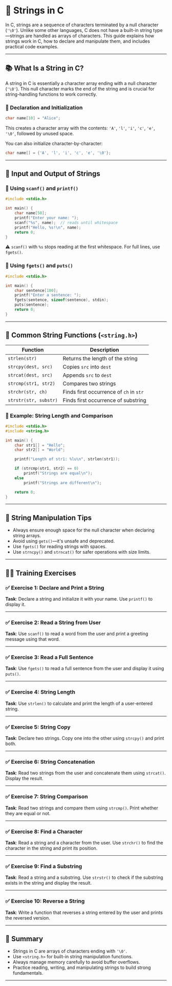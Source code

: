 # 🧵 Strings in C

In C, strings are a sequence of characters terminated by a null character (`'\0'`). Unlike some other languages, C does not have a built-in string type—strings are handled as arrays of characters. This guide explains how strings work in C, how to declare and manipulate them, and includes practical code examples.

---

## 📚 What Is a String in C?

A string in C is essentially a character array ending with a null character (`'\0'`). This null character marks the end of the string and is crucial for string-handling functions to work correctly.

### 🔹 Declaration and Initialization

```c
char name[10] = "Alice";
```

This creates a character array with the contents: `'A'`, `'l'`, `'i'`, `'c'`, `'e'`, `'\0'`, followed by unused space.

You can also initialize character-by-character:

```c
char name[] = {'A', 'l', 'i', 'c', 'e', '\0'};
```

---

## 🧾 Input and Output of Strings

### 🔹 Using `scanf()` and `printf()`

```c
#include <stdio.h>

int main() {
    char name[50];
    printf("Enter your name: ");
    scanf("%s", name);  // reads until whitespace
    printf("Hello, %s!\n", name);
    return 0;
}
```

⚠️ `scanf()` with `%s` stops reading at the first whitespace. For full lines, use `fgets()`.

### 🔹 Using `fgets()` and `puts()`

```c
#include <stdio.h>

int main() {
    char sentence[100];
    printf("Enter a sentence: ");
    fgets(sentence, sizeof(sentence), stdin);
    puts(sentence);
    return 0;
}
```

---

## 🧰 Common String Functions (`<string.h>`)

| Function         | Description                                 |
|------------------|---------------------------------------------|
| `strlen(str)`    | Returns the length of the string            |
| `strcpy(dest, src)` | Copies `src` into `dest`                |
| `strcat(dest, src)` | Appends `src` to `dest`                 |
| `strcmp(str1, str2)` | Compares two strings                   |
| `strchr(str, ch)` | Finds first occurrence of `ch` in `str`   |
| `strstr(str, substr)` | Finds first occurrence of substring   |

### 🔹 Example: String Length and Comparison

```c
#include <stdio.h>
#include <string.h>

int main() {
    char str1[] = "Hello";
    char str2[] = "World";

    printf("Length of str1: %lu\n", strlen(str1));

    if (strcmp(str1, str2) == 0)
        printf("Strings are equal\n");
    else
        printf("Strings are different\n");

    return 0;
}
```

---

## 🧠 String Manipulation Tips

- Always ensure enough space for the null character when declaring string arrays.
- Avoid using `gets()`—it's unsafe and deprecated.
- Use `fgets()` for reading strings with spaces.
- Use `strncpy()` and `strncat()` for safer operations with size limits.

---

## 🧑‍💻 Training Exercises

### ✅ Exercise 1: Declare and Print a String
**Task**: Declare a string and initialize it with your name. Use `printf()` to display it.

---

### ✅ Exercise 2: Read a String from User
**Task**: Use `scanf()` to read a word from the user and print a greeting message using that word.

---

### ✅ Exercise 3: Read a Full Sentence
**Task**: Use `fgets()` to read a full sentence from the user and display it using `puts()`.

---

### ✅ Exercise 4: String Length
**Task**: Use `strlen()` to calculate and print the length of a user-entered string.

---

### ✅ Exercise 5: String Copy
**Task**: Declare two strings. Copy one into the other using `strcpy()` and print both.

---

### ✅ Exercise 6: String Concatenation
**Task**: Read two strings from the user and concatenate them using `strcat()`. Display the result.

---

### ✅ Exercise 7: String Comparison
**Task**: Read two strings and compare them using `strcmp()`. Print whether they are equal or not.

---

### ✅ Exercise 8: Find a Character
**Task**: Read a string and a character from the user. Use `strchr()` to find the character in the string and print its position.

---

### ✅ Exercise 9: Find a Substring
**Task**: Read a string and a substring. Use `strstr()` to check if the substring exists in the string and display the result.

---

### ✅ Exercise 10: Reverse a String
**Task**: Write a function that reverses a string entered by the user and prints the reversed version.

---

## 🧭 Summary

- Strings in C are arrays of characters ending with `'\0'`.
- Use `<string.h>` for built-in string manipulation functions.
- Always manage memory carefully to avoid buffer overflows.
- Practice reading, writing, and manipulating strings to build strong fundamentals.

---

